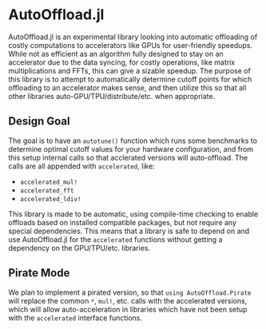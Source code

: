 # AutoOffload.jl

AutoOffload.jl is an experimental library looking into automatic offloading
of costly computations to accelerators like GPUs for user-friendly speedups.
While not as efficient as an algorithm fully designed to stay on an accelerator
due to the data syncing, for costly operations, like matrix multiplications
and FFTs, this can give a sizable speedup. The purpose of this library is
to attempt to automatically determine cutoff points for which offloading
to an accelerator makes sense, and then utilize this so that all other libraries
auto-GPU/TPU/distribute/etc. when appropriate.

## Design Goal

The goal is to have an `autotune()` function which runs some benchmarks to
determine optimal cutoff values for your hardware configuration, and from this
setup internal calls so that acclerated versions will auto-offload. The calls
are all appended with `accelerated`, like:

- `accelerated_mul!`
- `accelerated_fft`
- `accelerated_ldiv!`

This library is made to be automatic, using compile-time checking to enable
offloads based on installed compatible packages, but not require any special
dependencies. This means that a library is safe to depend on and use AutoOffload.jl
for the `accelerated` functions without getting a dependency on the GPU/TPU/etc.
libraries.

## Pirate Mode

We plan to implement a pirated version, so that `using AutoOffload.Pirate`
will replace the common `*`, `mul!`, etc. calls with the accelerated versions,
which will allow auto-acceleration in libraries which have not been setup with
the `accelerated` interface functions.
